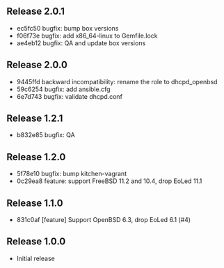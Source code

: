 ## Release 2.0.1

* ec5fc50 bugfix: bump box versions
* f06f73e bugfix: add x86_64-linux to Gemfile.lock
* ae4eb12 bugfix: QA and update box versions

## Release 2.0.0

* 9445ffd backward incompatibility: rename the role to dhcpd_openbsd
* 59c6254 bugfix: add ansible.cfg
* 6e7d743 bugfix: validate dhcpd.conf

## Release 1.2.1

* b832e85 bugfix: QA

## Release 1.2.0

* 5f78e10 bugfix: bump kitchen-vagrant
* 0c29ea8 feature: support FreeBSD 11.2 and 10.4, drop EoLed 11.1

## Release 1.1.0

* 831c0af [feature] Support OpenBSD 6.3, drop EoLed 6.1 (#4)

## Release 1.0.0

* Initial release
